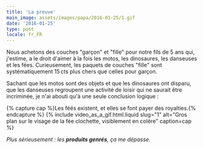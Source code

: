 ```yaml
---
title: 'La preuve'
main_image: assets/images/papa/2016-01-25/1.gif
date: '2016-01-25'
type: post
locale: fr_FR
---
```


Nous achetons des couches "garçon" et "fille" pour notre fils de 5 ans qui, j'estime, a le droit d'aimer à la fois les motos, les dinosaures, les danseuses et les fées. Curieusement, les paquets de couches "fille" sont systématiquement 15&thinsp;cts plus chers que celles pour garçon.

<!-- more -->

Sachant que les motos sont des objets et que les dinosaures ont disparu, que les danseuses regroupent une activité de loisir qui ne saurait être incriminée, je n'ai abouti qu'à une seule conclusion logique :

{% capture cap %}Les féés existent, et elles se font payer des <span lang="en">royalties</span>.{% endcapture %}
{% include video_as_a_gif.html.liquid
slug="1"
alt="Gros plan sur le visage de la fée clochette, visiblement en colère"
caption=cap
%}

_Plus sérieusement : les **produits genrés**, ça me dépasse._
